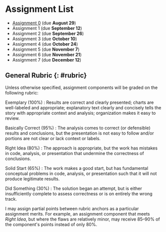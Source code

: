 # Assignment List

- [Assignment 0](./A0/index.md) (due **August 29**)
- Assignment 1 (due **September 12**)
- Assignment 2 (due **September 26**)
- Assignment 3 (due **October 10**)
- Assignment 4 (due **October 24**)
- Assignment 5 (due **November 7**)
- Assignment 6 (due **November 21**)
- Assignment 7 (due **December 12**)

## General Rubric {: #rubric}

Unless otherwise specified, assignment components will be graded on the following rubric:

Exemplary (100%)
:   Results are correct and clearly presented; charts are well-labeled and appropriate; explanatory text clearly and concisely tells the story with appropriate context and analysis; organization makes it easy to review.

Basically Correct (95%)
:    The analysis comes to correct (or defensible) results and conclusions, but the presentation is not easy to follow and/or portions are not clear or lack context or labels.

Right Idea (80%)
:    The approach is appropriate, but the work has mistakes in code, analysis, or presentation that undermine the correctness of conclusions.

Solid Start (65%)
:    The work makes a good start, but has fundamental conceptual problems in code, analysis, or presentation such that it will not produce legitimate results.

Did Something (30%)
:    The solution began an attempt, but is either insufficiently complete to assess correctness or is on entirely the wrong track.

I may assign partial points between rubric anchors as a particular assignment merits.
For example, an assignment component that meets *Right Idea*, but where the flaws are relatively minor, may receive 85–90% of the component's points instead of only 80%.
